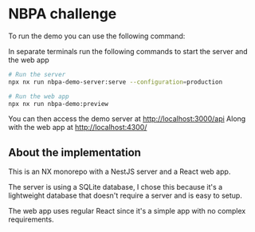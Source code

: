# NBPA challenge

To run the demo you can use the following command:

In separate terminals run the following commands to start the server and the web app

```bash
# Run the server
npx nx run nbpa-demo-server:serve --configuration=production

# Run the web app
npx nx run nbpa-demo:preview
```

You can then access the demo server at [http://localhost:3000/api](http://localhost:3000/api)
Along with the web app at [http://localhost:4300/](http://localhost:4300/)

## About the implementation

This is an NX monorepo with a NestJS server and a React web app.

The server is using a SQLite database, I chose this because it's a lightweight database that doesn't require a server and is easy to setup.

The web app uses regular React since it's a simple app with no complex requirements.
